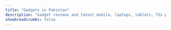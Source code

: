 ```yaml
---
title: "Gadgets in Pakistan"
description: "Gadget reviews and latest mobile, laptops, tablets, TVs price in Pakistan."
showbreadcrumbs: false
---
```


